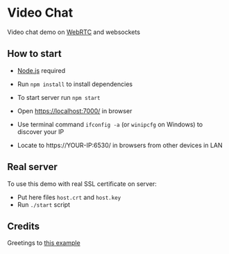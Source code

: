 # Video Chat

Video chat demo on [WebRTC](https://developer.mozilla.org/en-US/docs/Web/API/WebRTC_API/Signaling_and_video_calling) and websockets 

## How to start

* [Node.js](https://nodejs.org/en/download/) required

* Run `npm install` to install dependencies

* To start server run `npm start`

* Open [https://localhost:7000/](https://localhost:7000/) in browser

* Use terminal command `ifconfig -a` (or `winipcfg` on Windows) to discover your IP

* Locate to https://YOUR-IP:6530/ in browsers from other devices in LAN

## Real server

To use this demo with real SSL certificate on server:

* Put here files `host.crt` and `host.key`
* Run `./start` script

## Credits

Greetings to [this example](https://github.com/mdn/samples-server/tree/master/s/webrtc-from-chat)